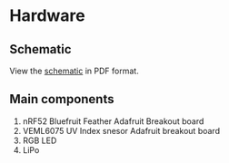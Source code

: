 # Hardware

## Schematic

View the [schematic](images/schematic.pdf) in PDF format.

## Main components

1. nRF52 Bluefruit Feather Adafruit Breakout board
1. VEML6075 UV Index snesor Adafruit breakout board
1. RGB LED
1. LiPo
